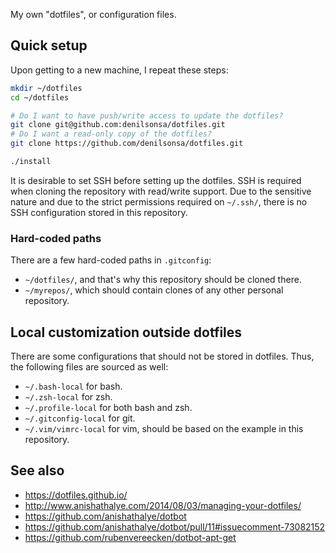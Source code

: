 My own "dotfiles", or configuration files.

## Quick setup

Upon getting to a new machine, I repeat these steps:

```bash
mkdir ~/dotfiles
cd ~/dotfiles

# Do I want to have push/write access to update the dotfiles?
git clone git@github.com:denilsonsa/dotfiles.git
# Do I want a read-only copy of the dotfiles?
git clone https://github.com/denilsonsa/dotfiles.git

./install
```

It is desirable to set SSH before setting up the dotfiles. SSH is required when cloning the repository with read/write support. Due to the sensitive nature and due to the strict permissions required on `~/.ssh/`, there is no SSH configuration stored in this repository.

### Hard-coded paths

There are a few hard-coded paths in `.gitconfig`:

* `~/dotfiles/`, and that's why this repository should be cloned there.
* `~/myrepos/`, which should contain clones of any other personal repository.

## Local customization outside dotfiles

There are some configurations that should not be stored in dotfiles. Thus, the following files are sourced as well:

* `~/.bash-local` for bash.
* `~/.zsh-local` for zsh.
* `~/.profile-local` for both bash and zsh.
* `~/.gitconfig-local` for git.
* `~/.vim/vimrc-local` for vim, should be based on the example in this repository.

## See also

* https://dotfiles.github.io/
* http://www.anishathalye.com/2014/08/03/managing-your-dotfiles/
* https://github.com/anishathalye/dotbot
* https://github.com/anishathalye/dotbot/pull/11#issuecomment-73082152
* https://github.com/rubenvereecken/dotbot-apt-get
